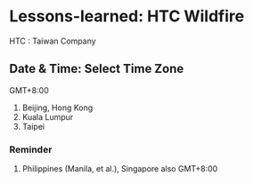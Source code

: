 # Lessons-learned: HTC Wildfire 

HTC : Taiwan Company

## Date & Time: Select Time Zone

GMT+8:00

1) Beijing, Hong Kong
2) Kuala Lumpur
3) Taipei

### Reminder

1) Philippines (Manila, et al.), Singapore also GMT+8:00
